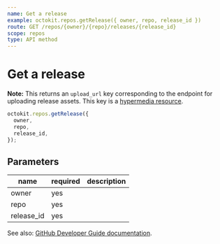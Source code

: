 ```yaml
---
name: Get a release
example: octokit.repos.getRelease({ owner, repo, release_id })
route: GET /repos/{owner}/{repo}/releases/{release_id}
scope: repos
type: API method
---
```


# Get a release

**Note:** This returns an `upload_url` key corresponding to the endpoint for uploading release assets. This key is a [hypermedia resource](https://developer.github.com/v3/#hypermedia).

```js
octokit.repos.getRelease({
  owner,
  repo,
  release_id,
});
```

## Parameters

<table>
  <thead>
    <tr>
      <th>name</th>
      <th>required</th>
      <th>description</th>
    </tr>
  </thead>
  <tbody>
    <tr><td>owner</td><td>yes</td><td>

</td></tr>
<tr><td>repo</td><td>yes</td><td>

</td></tr>
<tr><td>release_id</td><td>yes</td><td>

</td></tr>
  </tbody>
</table>

See also: [GitHub Developer Guide documentation](https://developer.github.com/v3/repos/releases/#get-a-release).
